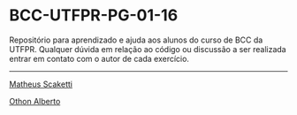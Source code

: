 # BCC-UTFPR-PG-01-16

Repositório para aprendizado e ajuda aos alunos do curso de BCC da UTFPR.
Qualquer dúvida em relação ao código ou discussão a ser realizada entrar em contato com o autor de cada exercício.

---

[Matheus Scaketti](https://github.com/scaketti)

[Othon Alberto](https://github.com/othonalberto)

